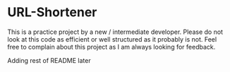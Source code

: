 # URL-Shortener
This is a practice project by a new / intermediate developer. Please do not look at this code as efficient or well structured as it probably is not. Feel free to complain about this project as I am always looking for feedback.

Adding rest of README later
